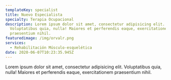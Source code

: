 ```yaml
---
templateKey: specialist
title: Nuevo Especialista
specialty: Terapia Ocupacional
description: Lorem ipsum dolor sit amet, consectetur adipisicing elit.
  Voluptatibus quia, nulla! Maiores et perferendis eaque, exercitationem
  praesentium nihil.
featuredimage: /img/orvalr.png
services:
  - Rehabilitación Músculo-esquelética
date: 2020-06-07T10:23:35.945Z
---
```

Lorem ipsum dolor sit amet, consectetur adipisicing elit. Voluptatibus quia, nulla! Maiores et perferendis eaque, exercitationem praesentium nihil.